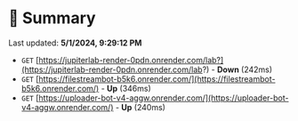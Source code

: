 # 📖 Summary
Last updated: **5/1/2024, 9:29:12 PM**

- `GET` [https://jupiterlab-render-0pdn.onrender.com/lab?](https://jupiterlab-render-0pdn.onrender.com/lab?) - **Down** (242ms)
- `GET` [https://filestreambot-b5k6.onrender.com/](https://filestreambot-b5k6.onrender.com/) - **Up** (346ms)
- `GET` [https://uploader-bot-v4-aggw.onrender.com/](https://uploader-bot-v4-aggw.onrender.com/) - **Up** (240ms)
